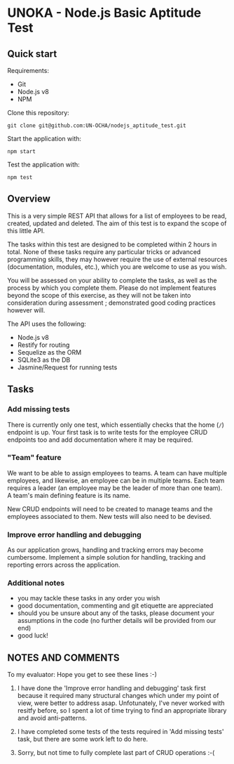 # UNOKA - Node.js Basic Aptitude Test

## Quick start

Requirements:
- Git
- Node.js v8
- NPM

Clone this repository:

```
git clone git@github.com:UN-OCHA/nodejs_aptitude_test.git
```

Start the application with:

```
npm start
```

Test the application with:

```
npm test
```

## Overview

This is a very simple REST API that allows for a list of employees to be read, created, updated and deleted. The aim of this test is to expand the scope of this little API.

The tasks within this test are designed to be completed within 2 hours in total. None of these tasks require any particular tricks or advanced programming skills, they may however require the use of external resources (documentation, modules, etc.), which you are welcome to use as you wish.

You will be assessed on your ability to complete the tasks, as well as the process by which you complete them. Please do not implement features beyond the scope of this exercise, as they will not be taken into consideration during assessment ; demonstrated good coding practices however will.

The API uses the following:
- Node.js v8
- Restify for routing
- Sequelize as the ORM
- SQLite3 as the DB
- Jasmine/Request for running tests

## Tasks

### Add missing tests

There is currently only one test, which essentially checks that the home (`/`) endpoint is up. Your first task is to write tests for the employee CRUD endpoints too and add documentation where it may be required.

### "Team" feature

We want to be able to assign employees to teams. A team can have multiple employees, and likewise, an employee can be in multiple teams. Each team requires a leader (an employee may be the leader of more than one team). A team's main defining feature is its name.

New CRUD endpoints will need to be created to manage teams and the employees associated to them. New tests will also need to be devised.

### Improve error handling and debugging

As our application grows, handling and tracking errors may become cumbersome. Implement a simple solution for handling, tracking and reporting errors across the application.

### Additional notes

- you may tackle these tasks in any order you wish
- good documentation, commenting and git etiquette are appreciated
- should you be unsure about any of the tasks, please document your assumptions in the code (no further details will be provided from our end)
- good luck!

## NOTES AND COMMENTS
To my evaluator: Hope you get to see these lines :-)

1) I have done the 'Improve error handling and debugging' task first because it required many structural changes which under my point of view, were better to address asap. 
Unfotunately, I've never worked with resitfy before, so I spent a lot of time trying to find an appropriate library and avoid anti-patterns.

2) I have completed some tests of the tests required in 'Add missing tests' task, but there are some work left to do here.

3) Sorry, but not time to fully complete last part of CRUD operations :-(

